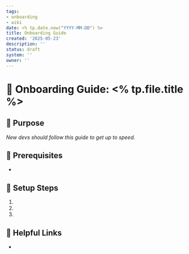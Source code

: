 ```yaml
---
tags:
- onboarding
- wiki
date: <% tp.date.now("YYYY-MM-DD") %>
title: Onboarding Guide
created: '2025-05-23'
description: ''
status: draft
system: ''
owner: ''
---
```


# 🚀 Onboarding Guide: <% tp.file.title %>

## 🧩 Purpose
_New devs should follow this guide to get up to speed._

## 🧱 Prerequisites
- 

## 🧠 Setup Steps
1. 
2. 
3. 

## 📌 Helpful Links
- 
